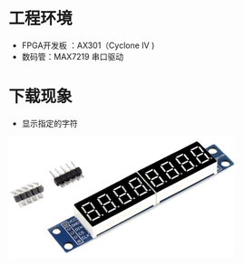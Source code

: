 # 工程环境

+ FPGA开发板 ：AX301（Cyclone IV )
+ 数码管：MAX7219 串口驱动



# 下载现象

- 显示指定的字符

![Finish](Finish.png)

